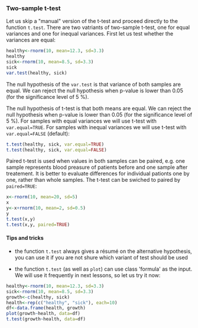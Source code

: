 ### Two-sample t-test
Let us skip a "manual" version of the t-test and proceed directly to the function `t.test`. There are two vatriants
of two-sample t-test, one for equal variances and one for inequal variances. First let us test whether the variances
are equal:
```R
healthy<-rnorm(10, mean=12.3, sd=3.3)
healthy
sick<-rnorm(10, mean=8.5, sd=3.3)
sick
var.test(healthy, sick)
```
The null hypothesis of the `var.test` is that variance of both samples are equal. We can reject the null hypothesis
when p-value is lower than 0.05 (for the significance level of 5 %).

The null hypothesis of t-test is that both means are equal. We can reject the null hypothesis when p-value is lower
than 0.05 (for the significance level of 5 %). For samples with equal variances we will use t-test with `var.equal=TRUE`.
For samples with inequal variances we will use t-test with `var.equal=FALSE` (default):
```R
t.test(healthy, sick, var.equal=TRUE)
t.test(healthy, sick, var.equal=FALSE)
```

Paired t-test is used when values in both samples can be paired, e.g. one sample represents blood preasure of
patients before and one sample after treatement. It is better to evaluate differences for individual pationts one by one,
rather than whole samples. The t-test can be swiched to paired by `paired=TRUE`:
```R
x<-rnorm(10, mean=20, sd=5)
x
y<-x+rnorm(10, mean=2, sd=0.5)
y
t.test(x,y)
t.test(x,y, paired=TRUE)
```

#### Tips and tricks
* the function `t.test` always gives a résumé on the alternative hypothesis, you can use it if you are not shure which variant of test should be used

* the function `t.test` (as well as `plot`) can use class 'formula' as the input. We will use it frequently in next lessons, so let us try it now:
```R
healthy<-rnorm(10, mean=12.3, sd=3.3)
sick<-rnorm(10, mean=8.5, sd=3.3)
growth<-c(healthy, sick)
health<-rep(c("healthy", "sick"), each=10)
df<-data.frame(health, growth)
plot(growth~health, data=df)
t.test(growth~health, data=df)
```


